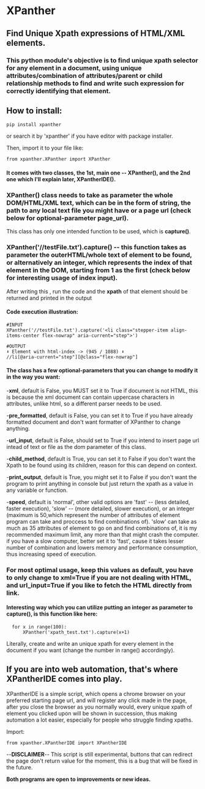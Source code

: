 # XPanther

## Find Unique Xpath expressions of HTML/XML elements.

### This python module's objective is to find unique xpath selector for any element in a document, using unique attributes/combination of attributes/parent or child relationship methods to find and write such expression for correctly identifying that element.

## How to install:
    
    pip install xpanther
    
or search it by 'xpanther' if you have editor with package installer.

Then, import it to your file like:
  
    from xpanther.XPanther import XPanther

#### It comes with two classes, the 1st, main one -- XPanther(), and the 2nd one which I'll explain later, XPantherIDE().

### **XPanther()** class needs to take as parameter the whole **DOM/HTML/XML** text, which can be in the form of **string**, the **path** to any local text file you might have or a page **url** (check below for optional-parameter page_url).

This class has only one intended function to be used, which is **capture()**.

### XPanther('//testFile.txt').capture() -- this function takes as parameter the **outerHTML/whole** text of element to be found, or alternatively an integer, which represents the index of that element in the DOM, starting from 1 as the first (check below for interesting usage of index input).

After writing this , run the code and the **xpath** of that element should be returned and printed in the output

#### Code execution illustration:

    #INPUT
    XPanther('//testFile.txt').capture('<li class="stepper-item align-items-center flex-nowrap" aria-current="step">')
    
    #OUTPUT
    ⬇ Element with html-index -> (945 / 1088) ⬇
    //li[@aria-current="step"][@class="flex-nowrap"]
    
    
    
#### **The class has a few optional-parameters that you can change to modify it in the way you want:**

-**xml**, default is False, you MUST set it to True if document is not HTML, this is because the xml document can contain uppercase characters in attributes, unlike html, so a different parser needs to be used.

-**pre_formatted**, default is False, you can set it to True if you have already formatted document and don't want formatter of XPanther to change anything.

-**url_input**, default is False, should set to True if you intend to insert page url intead of text or file as the dom parameter of this class.

-**child_method**, default is True, you can set it to False if you don't want the Xpath to be found using its children, reason for this can depend on context.

-**print_output**, default is True, you might set it to False if you don't want the program to print anything in console but just return the xpath as a value in any variable or function.

-**speed**, default is 'normal', other valid options are 'fast' -- (less detailed, faster execution), 'slow' -- (more detailed, slower execution), or an integer (maximum is 50,which represent the number of attributes of element program can take and proccess to find combinations of).
          'slow' can take as much as 35 attributes of element to go on and find combinations of, it is my recommended maximum limit, any more than that might crash the computer.
          if you have a slow computer, better set it to 'fast', cause it takes lesser number of combination and lowers memory and performance consumption, thus increasing speed of execution.

### For most optimal usage, keep this values as default, you have to only change  to xml=True if you are not dealing with HTML, and url_input=True if you like to fetch the HTML directly from link. 

#### Interesting way which you can utilize putting an integer as parameter to capture(), is this function like here:

      for x in range(100):
          XPanther('xpath_test.txt').capture(x+1)

Literally, create and write an unique xpath for every element in the document if you want (change the number in range() accordingly).


## If you are into web automation, that's where **XPantherIDE** comes into play.

XPantherIDE is a simple script, which opens a chrome browser on your preferred starting page url, and will register any click made in the page, after you close the browser as you normally would, every unique xpath of element you clicked upon will be shown in succession, thus making automation a lot easier, especially for people who struggle finding xpaths.

Import:
    
    from xpanther.XPantherIDE import XPantherIDE

--**DISCLAIMER**-- This script is still experimental, buttons that can redirect the page don't return value for the moment, this is a bug that will be fixed in the future.

**Both programs are open to improvements or new ideas.**










